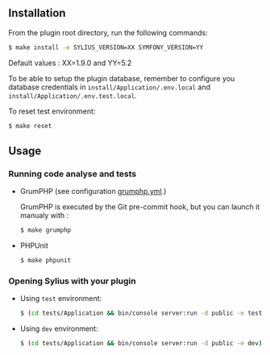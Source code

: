 ## Installation

From the plugin root directory, run the following commands:

```bash
$ make install -e SYLIUS_VERSION=XX SYMFONY_VERSION=YY
```

Default values : XX=1.9.0 and YY=5.2

To be able to setup the plugin database, remember to configure you database credentials
in `install/Application/.env.local` and `install/Application/.env.test.local`.

To reset test environment:
```bash
$ make reset
```

## Usage

### Running code analyse and tests

  - GrumPHP (see configuration [grumphp.yml](grumphp.yml).)
  
    GrumPHP is executed by the Git pre-commit hook, but you can launch it manualy with :

    ```bash
    $ make grumphp
    ```

  - PHPUnit

    ```bash
    $ make phpunit
    ```

### Opening Sylius with your plugin

- Using `test` environment:

    ```bash
    $ (cd tests/Application && bin/console server:run -d public -e test)
    ```

- Using `dev` environment:

    ```bash
    $ (cd tests/Application && bin/console server:run -d public -e dev)
    ```
